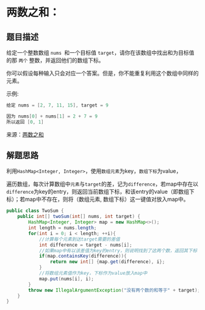 # 两数之和：

## 题目描述

给定一个整数数组 `nums `和一个目标值 `target`，请你在该数组中找出和为目标值的那 `两个` 整数，并返回他们的数组下标。

你可以假设每种输入只会对应一个答案。但是，你不能重复利用这个数组中同样的元素。

示例:

```c
给定 nums = [2, 7, 11, 15], target = 9

因为 nums[0] + nums[1] = 2 + 7 = 9
所以返回 [0, 1]
```

来源：[两数之和](https://leetcode-cn.com/problems/two-sum)



## 解题思路

利用`HashMap<Integer, Integer>`，使用`数组元素`为key，`数组下标`为value，

遍历数组，每次计算数组中`元素`与`target`的差，记为`difference`，若map中存在以`difference`为key的entry，则返回当前数组下标，和该entry的value（即数组下标）；若map中不存在，则将（数组元素, 数组下标）这一键值对放入map中。

```java
public class TwoSum {
    public int[] twoSum(int[] nums, int target) {
        HashMap<Integer, Integer> map = new HashMap<>();
        int length = nums.length;
        for(int i = 0; i < length; ++i){
            //计算每个元素到达target需要的差值
            int difference = target - nums[i];
            //如果map中有以该差值为key的entry，则说明找到了这两个数，返回其下标
            if(map.containsKey(difference)){
                return new int[] {map.get(difference), i};
            }
            //将数组元素值作为key，下标作为value放入map中
            map.put(nums[i], i);
        }
        throw new IllegalArgumentException("没有两个数的和等于" + target);
    }
}
```

